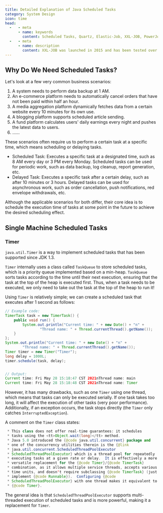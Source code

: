 ```yaml
---
title: Detailed Explanation of Java Scheduled Tasks
category: System Design
icon: time
head:
  -   - meta
      - name: keywords
        content: Scheduled Tasks, Quartz, Elastic-Job, XXL-JOB, PowerJob
  -   - meta
      - name: description
        content: XXL-JOB was launched in 2015 and has been tested over many years. XXL-JOB is lightweight and very easy to use. Although there are performance bottlenecks, in most cases, it does not affect the basic needs of enterprises. PowerJob is a rising star in the field of distributed task scheduling, and its stability still needs further investigation. ElasticJob, due to its architecture design based on Zookeeper, has slightly better performance than XXL-JOB, which is based on a database.
---
```


## Why Do We Need Scheduled Tasks?

Let's look at a few very common business scenarios:

1. A system needs to perform data backup at 1 AM.
1. An e-commerce platform needs to automatically cancel orders that have not been paid within half an hour.
1. A media aggregation platform dynamically fetches data from a certain website every 10 minutes for its own use.
1. A blogging platform supports scheduled article sending.
1. A fund platform calculates users' daily earnings every night and pushes the latest data to users.
1. ……

These scenarios often require us to perform a certain task at a specific time, which means scheduling or delaying tasks.

- Scheduled Task: Executes a specific task at a designated time, such as 8 AM every day or 3 PM every Monday. Scheduled tasks can be used for periodic work, such as data backup, log cleanup, report generation, etc.
- Delayed Task: Executes a specific task after a certain delay, such as after 10 minutes or 3 hours. Delayed tasks can be used for asynchronous work, such as order cancellation, push notifications, red envelope withdrawals, etc.

Although the applicable scenarios for both differ, their core idea is to schedule the execution time of tasks at some point in the future to achieve the desired scheduling effect.

## Single Machine Scheduled Tasks

### Timer

`java.util.Timer` is a way to implement scheduled tasks that has been supported since JDK 1.3.

`Timer` internally uses a class called `TaskQueue` to store scheduled tasks, which is a priority queue implemented based on a min-heap. `TaskQueue` sorts tasks according to the time until their next execution, ensuring that the task at the top of the heap is executed first. Thus, when a task needs to be executed, we only need to take out the task at the top of the heap to run it!

Using `Timer` is relatively simple; we can create a scheduled task that executes after 1 second as follows:

```java
// Example code:
TimerTask task = new TimerTask() {
    public void run() {
        System.out.println("Current time: " + new Date() + "n" +
                "Thread name: " + Thread.currentThread().getName());
    }
};
System.out.println("Current time: " + new Date() + "n" +
        "Thread name: " + Thread.currentThread().getName());
Timer timer = new Timer("Timer");
long delay = 1000L;
timer.schedule(task, delay);


// Output:
Current time: Fri May 28 15:18:47 CST 2021nThread name: main
Current time: Fri May 28 15:18:48 CST 2021nThread name: Timer
```

However, it has many drawbacks, such as one `Timer` using one thread, which means that tasks can only be executed serially. If one task takes too long, it will affect the execution of other tasks (very poor performance). Additionally, if an exception occurs, the task stops directly (the `Timer` only catches `InterruptedException`).

A comment on the `Timer` class states:

```JAVA
 * This class does not offer real-time guarantees: it schedules
 * tasks using the <tt>Object.wait(long)</tt> method.
 * Java 5.0 introduced the {@code java.util.concurrent} package and
 * one of the concurrency utilities therein is the {@link
 * java.util.concurrent.ScheduledThreadPoolExecutor
 * ScheduledThreadPoolExecutor} which is a thread pool for repeatedly
 * executing tasks at a given rate or delay.  It is effectively a more
 * versatile replacement for the {@code Timer}/{@code TimerTask}
 * combination, as it allows multiple service threads, accepts various
 * time units, and doesn't require subclassing {@code TimerTask} (just
 * implement {@code Runnable}).  Configuring {@code
 * ScheduledThreadPoolExecutor} with one thread makes it equivalent to
 * {@code Timer}.
```

The general idea is that `ScheduledThreadPoolExecutor` supports multi-threaded execution of scheduled tasks and is more powerful, making it a replacement for `Timer`.
